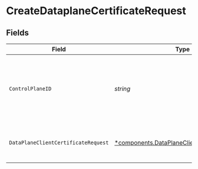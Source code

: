 # CreateDataplaneCertificateRequest


## Fields

| Field                                                                                                         | Type                                                                                                          | Required                                                                                                      | Description                                                                                                   | Example                                                                                                       |
| ------------------------------------------------------------------------------------------------------------- | ------------------------------------------------------------------------------------------------------------- | ------------------------------------------------------------------------------------------------------------- | ------------------------------------------------------------------------------------------------------------- | ------------------------------------------------------------------------------------------------------------- |
| `ControlPlaneID`                                                                                              | *string*                                                                                                      | :heavy_check_mark:                                                                                            | The UUID of your control plane. This variable is available in the Konnect manager                             | 9524ec7d-36d9-465d-a8c5-83a3c9390458                                                                          |
| `DataPlaneClientCertificateRequest`                                                                           | [*components.DataPlaneClientCertificateRequest](../../models/components/dataplaneclientcertificaterequest.md) | :heavy_minus_sign:                                                                                            | Request body for creating a dp-client-certificate.                                                            |                                                                                                               |